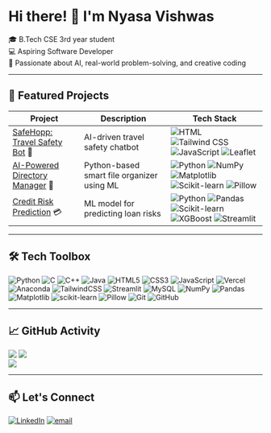 <h1>Hi there! 👋 I'm Nyasa Vishwas</h1>

<p>
  🎓 B.Tech CSE 3rd year student <br/>
  💻 Aspiring Software Developer <br/>
  🧠 Passionate about AI, real-world problem-solving, and creative coding  
</p>

---

## 🚀 Featured Projects

| Project | Description | Tech Stack |
|--------|-------------|------------|
| [SafeHopp: Travel Safety Bot](https://github.com/NyasaVishwas/Travel-Safety-Alert-Bot) 🧳 | AI-driven travel safety chatbot | ![HTML](https://img.shields.io/badge/-HTML5-E34F26?style=flat-square&logo=html5&logoColor=white) ![Tailwind CSS](https://img.shields.io/badge/-Tailwind-38B2AC?style=flat-square&logo=tailwind-css&logoColor=white) ![JavaScript](https://img.shields.io/badge/-JavaScript-F7DF1E?style=flat-square&logo=javascript&logoColor=black) ![Leaflet](https://img.shields.io/badge/-Leaflet.js-199900?style=flat-square) |
| [AI-Powered Directory Manager](https://github.com/NyasaVishwas/AI-Powered-Directory-Management-System) 📁 | Python-based smart file organizer using ML | ![Python](https://img.shields.io/badge/-Python-3776AB?style=flat-square&logo=python&logoColor=white) ![NumPy](https://img.shields.io/badge/-NumPy-013243?style=flat-square&logo=numpy&logoColor=white) ![Matplotlib](https://img.shields.io/badge/-Matplotlib-11557C?style=flat-square) ![Scikit-learn](https://img.shields.io/badge/-scikit--learn-F7931E?style=flat-square) ![Pillow](https://img.shields.io/badge/-Pillow-777BB4?style=flat-square) |
| [Credit Risk Prediction](https://github.com/NyasaVishwas/AI-Based-Credit-Risk-Assessment) 💳 | ML model for predicting loan risks | ![Python](https://img.shields.io/badge/-Python-3776AB?style=flat-square&logo=python&logoColor=white) ![Pandas](https://img.shields.io/badge/-Pandas-150458?style=flat-square&logo=pandas) ![Scikit-learn](https://img.shields.io/badge/-scikit--learn-F7931E?style=flat-square) ![XGBoost](https://img.shields.io/badge/-XGBoost-AA0000?style=flat-square) ![Streamlit](https://img.shields.io/badge/-Streamlit-FF4B4B?style=flat-square) |

---

## 🛠️ Tech Toolbox

![Python](https://img.shields.io/badge/python-3670A0?style=for-the-badge&logo=python&logoColor=ffdd54) 
![C](https://img.shields.io/badge/c-%2300599C.svg?style=for-the-badge&logo=c&logoColor=white) 
![C++](https://img.shields.io/badge/c++-%2300599C.svg?style=for-the-badge&logo=c%2B%2B&logoColor=white) 
![Java](https://img.shields.io/badge/java-%23ED8B00.svg?style=for-the-badge&logo=openjdk&logoColor=white) 
![HTML5](https://img.shields.io/badge/html5-%23E34F26.svg?style=for-the-badge&logo=html5&logoColor=white) 
![CSS3](https://img.shields.io/badge/css3-%231572B6.svg?style=for-the-badge&logo=css3&logoColor=white) 
![JavaScript](https://img.shields.io/badge/javascript-%23323330.svg?style=for-the-badge&logo=javascript&logoColor=%23F7DF1E) 
![Vercel](https://img.shields.io/badge/vercel-%23000000.svg?style=for-the-badge&logo=vercel&logoColor=white) 
![Anaconda](https://img.shields.io/badge/Anaconda-%2344A833.svg?style=for-the-badge&logo=anaconda&logoColor=white)
![TailwindCSS](https://img.shields.io/badge/tailwindcss-%2338B2AC.svg?style=for-the-badge&logo=tailwind-css&logoColor=white) 
![Streamlit](https://img.shields.io/badge/Streamlit-%23FE4B4B.svg?style=for-the-badge&logo=streamlit&logoColor=white) 
![MySQL](https://img.shields.io/badge/mysql-4479A1.svg?style=for-the-badge&logo=mysql&logoColor=white) 
![NumPy](https://img.shields.io/badge/numpy-%23013243.svg?style=for-the-badge&logo=numpy&logoColor=white) 
![Pandas](https://img.shields.io/badge/pandas-%23150458.svg?style=for-the-badge&logo=pandas&logoColor=white) 
![Matplotlib](https://img.shields.io/badge/Matplotlib-%23ffffff.svg?style=for-the-badge&logo=Matplotlib&logoColor=black) 
![scikit-learn](https://img.shields.io/badge/scikit--learn-%23F7931E.svg?style=for-the-badge&logo=scikit-learn&logoColor=white) 
![Pillow](https://img.shields.io/badge/-Pillow-306998?logo=python&logoColor=white&style=for-the-badge)
![Git](https://img.shields.io/badge/git-%23F05033.svg?style=for-the-badge&logo=git&logoColor=white) 
![GitHub](https://img.shields.io/badge/github-%23121011.svg?style=for-the-badge&logo=github&logoColor=white)


---

## 📈 GitHub Activity

![](https://github-readme-stats.vercel.app/api?username=NyasaVishwas&theme=omni&hide_border=false&include_all_commits=false&count_private=false)
![](https://github-readme-stats.vercel.app/api/top-langs/?username=NyasaVishwas&theme=omni&hide_border=false&include_all_commits=false&count_private=false&layout=compact) <br/>
![](https://nirzak-streak-stats.vercel.app/?user=NyasaVishwas&theme=omni&hide_border=false)

---

## 📫 Let's Connect

[![LinkedIn](https://img.shields.io/badge/LinkedIn-%230077B5.svg?logo=linkedin&logoColor=white)](https://linkedin.com/in/nyasavishwas) 
[![email](https://img.shields.io/badge/Email-D14836?logo=gmail&logoColor=white)](mailto:nyasaavishwass@gmail.com) 

